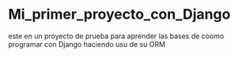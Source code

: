 # Mi_primer_proyecto_con_Django
este en un proyecto de prueba para aprender las bases de coomo programar con Django haciendo usu de su ORM 
